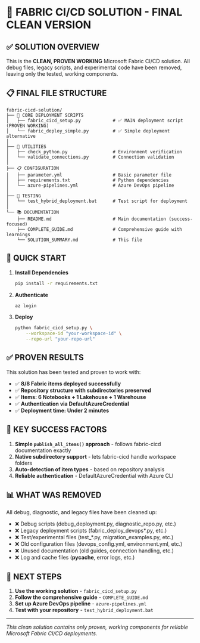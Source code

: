 # 🎉 FABRIC CI/CD SOLUTION - FINAL CLEAN VERSION

## ✅ SOLUTION OVERVIEW

This is the **CLEAN, PROVEN WORKING** Microsoft Fabric CI/CD solution. All debug files, legacy scripts, and experimental code have been removed, leaving only the tested, working components.

## 📋 FINAL FILE STRUCTURE

```
fabric-cicd-solution/
├── 🚀 CORE DEPLOYMENT SCRIPTS
│   ├── fabric_cicd_setup.py            # ✅ MAIN deployment script (PROVEN WORKING)
│   └── fabric_deploy_simple.py         # ✅ Simple deployment alternative
│
├── 🔧 UTILITIES  
│   ├── check_python.py                 # Environment verification
│   └── validate_connections.py         # Connection validation
│
├── 📋 CONFIGURATION
│   ├── parameter.yml                   # Basic parameter file
│   ├── requirements.txt                # Python dependencies
│   └── azure-pipelines.yml             # Azure DevOps pipeline
│
├── 🧪 TESTING
│   └── test_hybrid_deployment.bat      # Test script for deployment
│
└── 📚 DOCUMENTATION
    ├── README.md                       # Main documentation (success-focused)
    ├── COMPLETE_GUIDE.md               # Comprehensive guide with learnings
    └── SOLUTION_SUMMARY.md             # This file
```

## 🚀 QUICK START

1. **Install Dependencies**
   ```bash
   pip install -r requirements.txt
   ```

2. **Authenticate**
   ```bash
   az login
   ```

3. **Deploy**
   ```bash
   python fabric_cicd_setup.py \
       --workspace-id "your-workspace-id" \
       --repo-url "your-repo-url"
   ```

## ✅ PROVEN RESULTS

This solution has been tested and proven to work with:
- ✅ **8/8 Fabric items deployed successfully**
- ✅ **Repository structure with subdirectories preserved**
- ✅ **Items: 6 Notebooks + 1 Lakehouse + 1 Warehouse**
- ✅ **Authentication via DefaultAzureCredential**
- ✅ **Deployment time: Under 2 minutes**

## 🔑 KEY SUCCESS FACTORS

1. **Simple `publish_all_items()` approach** - follows fabric-cicd documentation exactly
2. **Native subdirectory support** - lets fabric-cicd handle workspace folders
3. **Auto-detection of item types** - based on repository analysis
4. **Reliable authentication** - DefaultAzureCredential with Azure CLI

## 📊 WHAT WAS REMOVED

All debug, diagnostic, and legacy files have been cleaned up:
- ❌ Debug scripts (debug_deployment.py, diagnostic_repo.py, etc.)
- ❌ Legacy deployment scripts (fabric_deploy_devops*.py, etc.)
- ❌ Test/experimental files (test_*.py, migration_examples.py, etc.)
- ❌ Old configuration files (devops_config.yml, environment.yml, etc.)
- ❌ Unused documentation (old guides, connection handling, etc.)
- ❌ Log and cache files (__pycache__, error logs, etc.)

## 🎯 NEXT STEPS

1. **Use the working solution** - `fabric_cicd_setup.py`
2. **Follow the comprehensive guide** - `COMPLETE_GUIDE.md` 
3. **Set up Azure DevOps pipeline** - `azure-pipelines.yml`
4. **Test with your repository** - `test_hybrid_deployment.bat`

---

*This clean solution contains only proven, working components for reliable Microsoft Fabric CI/CD deployments.*
